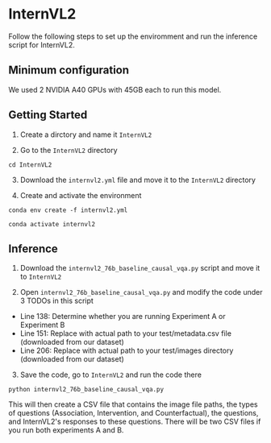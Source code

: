 # InternVL2

Follow the following steps to set up the enviromment and run the inference script for InternVL2. 

## Minimum configuration

We used 2 NVIDIA A40 GPUs with 45GB each to run this model.

## Getting Started

1. Create a dirctory and name it ``InternVL2``

2. Go to the ``InternVL2`` directory
   
``cd InternVL2``

3. Download the ``internvl2.yml`` file and move it to the ``InternVL2`` directory

4. Create and activate the environment

``conda env create -f internvl2.yml``

``conda activate internvl2``

## Inference

1. Download the ``internvl2_76b_baseline_causal_vqa.py`` script and move it to ``InternVL2``

2. Open ``internvl2_76b_baseline_causal_vqa.py`` and modify the code under 3 TODOs in this script

- Line 138: Determine whether you are running Experiment A or Experiment B
- Line 151: Replace with actual path to your test/metadata.csv file (downloaded from our dataset)
- Line 206: Replace with actual path to your test/images directory (downloaded from our dataset)

3. Save the code, go to ``InternVL2`` and run the code there

``python internvl2_76b_baseline_causal_vqa.py``

This will then create a CSV file that contains the image file paths, the types of questions (Association, Intervention, and Counterfactual), the questions, and InternVL2's responses to these questions. There will be two CSV files if you run both experiments A and B.
